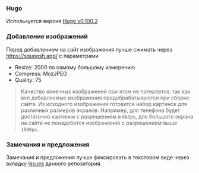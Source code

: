 ### Hugo

Используется версия [Hugo v0.100.2](https://github.com/gohugoio/hugo/releases/tag/v0.100.2)

### Добавление изображений

Перед добавлением на сайт изображения лучше сжимать через https://squoosh.app/ с параметрами

- Resize: 2000 по самому большому измерению
- Compress: MozJPEG
- Quality: 75

> Качество конечных изображений при этом не потеряется, так как все добавляемые изображения предобрабатываются при сборке сайта. Из исходного изображения готовится набор картинок для различных размеров экранов. Например, для телефона будет достаточно картинки с разрешением в `660px`, для большого экрана на сайте не понадобится изображение с разрешением выше `1500px`.

### Замечания и предложения

Замечания и предложения лучше фиксировать в текстовом виде через вкладку [Issues](https://github.com/gtitov/karta/issues) данного репозитория.